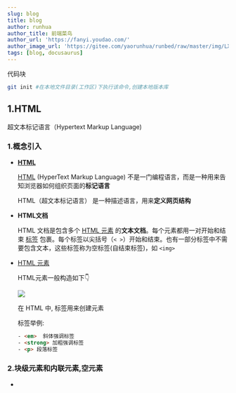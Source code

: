 ```yaml
---
slug: blog
title: blog
author: runhua
author_title: 前端菜鸟
author_url: 'https://fanyi.youdao.com/'
author_image_url: 'https://gitee.com/yaorunhua/runbed/raw/master/img/LX_work/anatomy-of-an-html-element.png'
tags: [blog, docusaurus]
---
```

代码块

```bash
git init #在本地文件目录(工作区)下执行该命令,创建本地版本库
```
<!--truncate-->
## 1.HTML

超文本标记语言（Hypertext Markup Language)

### 1.概念引入

- [**HTML**](https://developer.mozilla.org/zh-CN/docs/Glossary/HTML)

  [HTML](https://developer.mozilla.org/zh-CN/docs/Glossary/HTML) (HyperText Markup Language) 不是一门编程语言，而是一种用来告知浏览器如何组织页面的**标记语言**

  HTML（超文本标记语言） 是一种描述语言，用来**定义网页结构**

- **HTML文档**

  HTML 文档是包含多个 [HTML 元素](https://developer.mozilla.org/zh-CN/docs/Glossary/Element) 的**文本文档**。每个元素都用一对开始和结束 [标签](https://developer.mozilla.org/zh-CN/docs/Glossary/Tag) 包裹。每个标签以尖括号（`< >`）开始和结束。也有一部分标签中不需要包含文本，这些标签称为空标签(自结束标签)，如 `<img>`

- [HTML 元素](https://developer.mozilla.org/zh-CN/docs/Glossary/Element) 

  HTML元素一般构造如下👇

  

  ![](https://gitee.com/yaorunhua/runbed/raw/master/img/LX_work/anatomy-of-an-html-element.png)

  

  在 HTML 中, 标签用来创建元素

  标签举例: 

  ```html
  - <em>  斜体强调标签 
  - <strong> 加粗强调标签
  - <p> 段落标签
  ```

### 2.块级元素和内联元素,空元素

- 